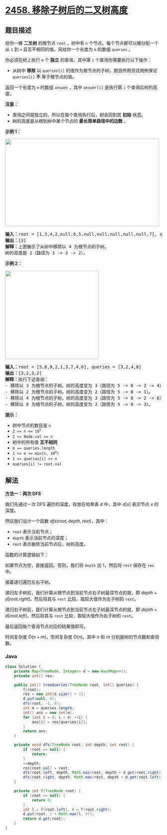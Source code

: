 # [2458. 移除子树后的二叉树高度](https://leetcode.cn/problems/height-of-binary-tree-after-subtree-removal-queries)

## 题目描述

<p>给你一棵 <strong>二叉树</strong> 的根节点 <code>root</code> ，树中有 <code>n</code> 个节点。每个节点都可以被分配一个从 <code>1</code> 到 <code>n</code> 且互不相同的值。另给你一个长度为 <code>m</code> 的数组 <code>queries</code> 。</p>

<p>你必须在树上执行 <code>m</code> 个 <strong>独立</strong> 的查询，其中第 <code>i</code> 个查询你需要执行以下操作：</p>

<ul>
	<li>从树中 <strong>移除</strong> 以 <code>queries[i]</code> 的值作为根节点的子树。题目所用测试用例保证 <code>queries[i]</code> <strong>不</strong> 等于根节点的值。</li>
</ul>

<p>返回一个长度为 <code>m</code> 的数组<em> </em><code>answer</code><em> </em>，其中<em> </em><code>answer[i]</code><em> </em>是执行第 <code>i</code> 个查询后树的高度。</p>

<p><strong>注意：</strong></p>

<ul>
	<li>查询之间是独立的，所以在每个查询执行后，树会回到其 <strong>初始</strong> 状态。</li>
	<li>树的高度是从根到树中某个节点的 <strong>最长简单路径中的边数</strong> 。</li>
</ul>

<p><strong>示例 1：</strong></p>

<p><img alt="" src="https://fastly.jsdelivr.net/gh/doocs/leetcode@main/solution/2400-2499/2458.Height%20of%20Binary%20Tree%20After%20Subtree%20Removal%20Queries/images/binaryytreeedrawio-1.png" style="width: 495px; height: 281px;" /></p>

<pre>
<strong>输入：</strong>root = [1,3,4,2,null,6,5,null,null,null,null,null,7], queries = [4]
<strong>输出：</strong>[2]
<strong>解释：</strong>上图展示了从树中移除以 4 为根节点的子树。
树的高度是 2（路径为 1 -&gt; 3 -&gt; 2）。
</pre>

<p><strong>示例 2：</strong></p>

<p><img alt="" src="https://fastly.jsdelivr.net/gh/doocs/leetcode@main/solution/2400-2499/2458.Height%20of%20Binary%20Tree%20After%20Subtree%20Removal%20Queries/images/binaryytreeedrawio-2.png" style="width: 301px; height: 284px;" /></p>

<pre>
<strong>输入：</strong>root = [5,8,9,2,1,3,7,4,6], queries = [3,2,4,8]
<strong>输出：</strong>[3,2,3,2]
<strong>解释：</strong>执行下述查询：
- 移除以 3 为根节点的子树。树的高度变为 3（路径为 5 -&gt; 8 -&gt; 2 -&gt; 4）。
- 移除以 2 为根节点的子树。树的高度变为 2（路径为 5 -&gt; 8 -&gt; 1）。
- 移除以 4 为根节点的子树。树的高度变为 3（路径为 5 -&gt; 8 -&gt; 2 -&gt; 6）。
- 移除以 8 为根节点的子树。树的高度变为 2（路径为 5 -&gt; 9 -&gt; 3）。
</pre>

<p><strong>提示：</strong></p>

<ul>
	<li>树中节点的数目是 <code>n</code></li>
	<li><code>2 &lt;= n &lt;= 10<sup>5</sup></code></li>
	<li><code>1 &lt;= Node.val &lt;= n</code></li>
	<li>树中的所有值 <strong>互不相同</strong></li>
	<li><code>m == queries.length</code></li>
	<li><code>1 &lt;= m &lt;= min(n, 10<sup>4</sup>)</code></li>
	<li><code>1 &lt;= queries[i] &lt;= n</code></li>
	<li><code>queries[i] != root.val</code></li>
</ul>

## 解法

**方法一：两次 DFS**

我们先通过一次 DFS 遍历的深度，存放在哈希表 $d$ 中，其中 $d[x]$ 表示节点 $x$ 的深度。

然后我们设计一个函数 $dfs(root, depth, rest)$，其中：

-   `root` 表示当前节点；
-   `depth` 表示当前节点的深度；
-   `rest` 表示删除当前节点后，树的高度。

函数的计算逻辑如下：

如果节点为空，直接返回。否则，我们将 `depth` 加 $1$，然后将 `rest` 保存在 `res` 中。

接着递归遍历左右子树。

递归左子树前，我们计算从根节点到当前节点右子树最深节点的就，即 $depth+d[root.right]$，然后将其与 `rest` 比较，取较大值作为左子树的 `rest`。

递归右子树前，我们计算从根节点到当前节点左子树最深节点的就，即 $depth+d[root.left]$，然后将其与 `rest` 比较，取较大值作为右子树的 `rest`。

最后返回每个查询节点对应的结果值即可。

时间复杂度 $O(n+m)$，空间复杂度 $O(n)$。其中 $n$ 和 $m$ 分别是树的节点数和查询数。

### **Java**

```java
class Solution {
    private Map<TreeNode, Integer> d = new HashMap<>();
    private int[] res;

    public int[] treeQueries(TreeNode root, int[] queries) {
        f(root);
        res = new int[d.size() + 1];
        d.put(null, 0);
        dfs(root, -1, 0);
        int m = queries.length;
        int[] ans = new int[m];
        for (int i = 0; i < m; ++i) {
            ans[i] = res[queries[i]];
        }
        return ans;
    }

    private void dfs(TreeNode root, int depth, int rest) {
        if (root == null) {
            return;
        }
        ++depth;
        res[root.val] = rest;
        dfs(root.left, depth, Math.max(rest, depth + d.get(root.right)));
        dfs(root.right, depth, Math.max(rest, depth + d.get(root.left)));
    }

    private int f(TreeNode root) {
        if (root == null) {
            return 0;
        }
        int l = f(root.left), r = f(root.right);
        d.put(root, 1 + Math.max(l, r));
        return d.get(root);
    }
}
```
